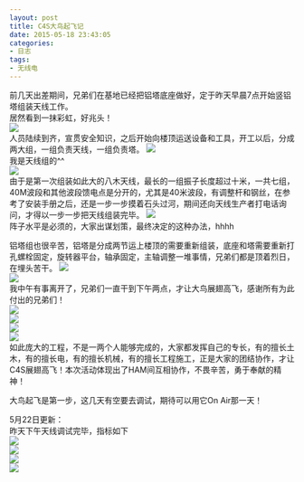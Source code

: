 ```yaml
---
layout: post
title: C4S大鸟起飞记
date: 2015-05-18 23:43:05
categories:
- 日志
tags:
- 无线电
---
```


前几天出差期间，兄弟们在基地已经把铝塔底座做好，定于昨天早晨7点开始竖铝塔组装天线工作。    
居然看到一抹彩虹，好兆头！    
![](http://i1328.photobucket.com/albums/w532/xwlogic/IMG_20150517_071901853_HDR_zpsrnlrcoys.jpg)     
人员陆续到齐，宣贯安全知识，之后开始向楼顶运送设备和工具，开工以后，分成两大组，一组负责天线，一组负责塔。
![](http://i1328.photobucket.com/albums/w532/xwlogic/IMG_20150517_091716723_HDR_zpsfbwsciiy.jpg)    
我是天线组的^^    
![](http://i1328.photobucket.com/albums/w532/xwlogic/QQ20150518113224_zpsnx4cnege.jpg)       
由于是第一次组装如此大的八木天线，最长的一组振子长度超过十米，一共七组，40M波段和其他波段馈电点是分开的，尤其是40米波段，有调整杆和钢丝，在参考了安装手册之后，还是一步一步摸着石头过河，期间还向天线生产者打电话询问，才得以一步一步把天线组装完毕。
![](http://i1328.photobucket.com/albums/w532/xwlogic/QQ20150518113137_zps4pjcn9ep.jpg)     
阵子水平是必须的，大家出谋划策，最终决定的这种办法，hhhh

铝塔组也很辛苦，铝塔是分成两节运上楼顶的需要重新组装，底座和塔需要重新打孔螺栓固定，旋转器平台，轴承固定，主轴调整一堆事情，兄弟们都是顶着烈日，在埋头苦干。
![](http://i1328.photobucket.com/albums/w532/xwlogic/QQ20150518113152_zpsdtugzcvh.jpg)       
![](http://i1328.photobucket.com/albums/w532/xwlogic/QQ20150518113248_zpsbyqiwsb4.jpg)    
我中午有事离开了，兄弟们一直干到下午两点，才让大鸟展翅高飞，感谢所有为此付出的兄弟们！    
![](http://i1328.photobucket.com/albums/w532/xwlogic/QQ20150518113207_zpsz84pbakj.jpg)       
![](http://i1328.photobucket.com/albums/w532/xwlogic/QQ20150518113159_zpso16uawmr.jpg)    
![](http://i1328.photobucket.com/albums/w532/xwlogic/QQ20150518113106_zpskz3dtyqu.jpg)   
![](http://i1328.photobucket.com/albums/w532/xwlogic/QQ20150518113328_zpst0xs6duk.jpg)       
如此庞大的工程，不是一两个人能够完成的，大家都发挥自己的专长，有的擅长土木，有的擅长电，有的擅长机械，有的擅长工程施工，正是大家的团结协作，才让C4S展翅高飞！本次活动体现出了HAM间互相协作，不畏辛苦，勇于奉献的精神！

大鸟起飞是第一步，这几天有空要去调试，期待可以用它On Air那一天！    

5月22日更新：    
昨天下午天线调试完毕，指标如下    
![](http://i1328.photobucket.com/albums/w532/xwlogic/IMG_20150521_182244733_HDR_zpspc6pmo97.jpg)       
![](http://i1328.photobucket.com/albums/w532/xwlogic/IMG_20150521_162755685_HDR_zpso7f4qg5d.jpg)    
![](http://i1328.photobucket.com/albums/w532/xwlogic/IMG_20150521_162918865_HDR_zpsc9ldk317.jpg)   
![](http://i1328.photobucket.com/albums/w532/xwlogic/IMG_20150521_163021877_HDR_zps6gdeop4p.jpg)  





